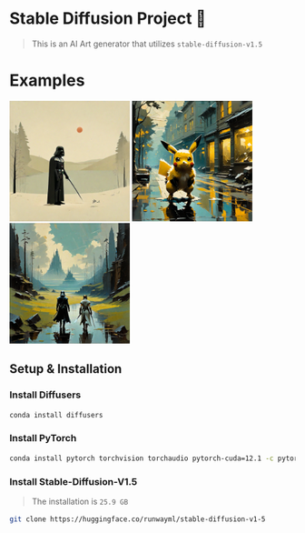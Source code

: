 # Stable Diffusion Project 🎨

> This is an AI Art generator that utilizes `stable-diffusion-v1.5`

# Examples

<p float=left>
  <img src="./media/medieval darth vader.png" height=212px>
  <img src="./media/pokemon digital art.png" height=212px>
  <img src="./media/medieval star wars.png" height=212px>
</p>

## Setup & Installation

### Install Diffusers
```bash
conda install diffusers
```

### Install PyTorch
```bash
conda install pytorch torchvision torchaudio pytorch-cuda=12.1 -c pytorch -c nvidia
```

### Install Stable-Diffusion-V1.5
> The installation is `25.9 GB`

```bash
git clone https://huggingface.co/runwayml/stable-diffusion-v1-5
```
